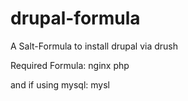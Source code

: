 # drupal-formula
A Salt-Formula to install drupal via drush

Required Formula:
nginx
php

and if using mysql:
mysl

